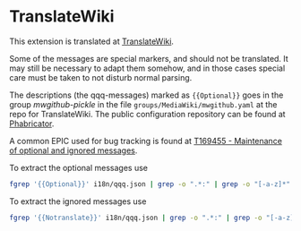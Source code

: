 # TranslateWiki

This extension is translated at
[TranslateWiki](https://translatewiki.net/wiki/Special:Translate/mwgithub-pickle).

Some of the messages are special markers, and should not be translated. It may
still be necessary to adapt them somehow, and in those cases special care must
be taken to not disturb normal parsing.

The descriptions (the qqq-messages) marked as `{{Optional}}` goes in the group
_mwgithub-pickle_ in the file `groups/MediaWiki/mwgithub.yaml` at the repo for
TranslateWiki. The public configuration repository can be found at
[Phabricator](https://phabricator.wikimedia.org/diffusion/GTWN/).

A common EPIC used for bug tracking is found at
[T169455 - Maintenance of optional and ignored messages](https://phabricator.wikimedia.org/T169455).

To extract the optional messages use

```bash
fgrep '{{Optional}}' i18n/qqq.json | grep -o ".*:" | grep -o "[-a-z]*"
```

To extract the ignored messages use

```bash
fgrep '{{Notranslate}}' i18n/qqq.json | grep -o ".*:" | grep -o "[-a-z]*"
```
